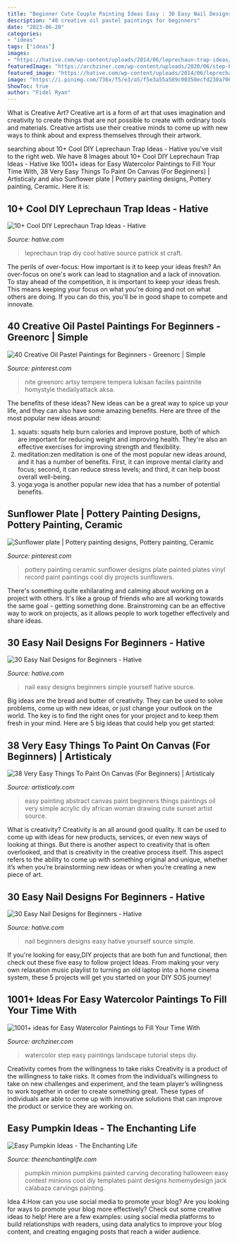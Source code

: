 ```yaml
---
title: "Beginner Cute Couple Painting Ideas Easy : 30 Easy Nail Designs For Beginners"
description: "40 creative oil pastel paintings for beginners"
date: "2023-06-20"
categories:
- "ideas"
tags: ["ideas"]
images:
- "https://hative.com/wp-content/uploads/2014/06/leprechaun-trap-ideas/9-leprechaun-trap-ideas.jpg"
featuredImage: "https://archziner.com/wp-content/uploads/2020/06/step-by-step-diy-tutorial-in-six-steps-mountain-landscape-watercolor-landscape-trees-at-the-forefront.jpg"
featured_image: "https://hative.com/wp-content/uploads/2014/06/leprechaun-trap-ideas/9-leprechaun-trap-ideas.jpg"
image: "https://i.pinimg.com/736x/f5/e3/a5/f5e3a55a589c00350ecfd230a706eebe.jpg"
ShowToc: true
author: "Fidel Ryan"
---
```



What is Creative Art?
Creative art is a form of art that uses imagination and creativity to create things that are not possible to create with ordinary tools and materials. Creative artists use their creative minds to come up with new ways to think about and express themselves through their artwork.

	

		
searching about 10+ Cool DIY Leprechaun Trap Ideas - Hative you've visit to the right web. We have 8 Images about 10+ Cool DIY Leprechaun Trap Ideas - Hative like 1001+ ideas for Easy Watercolor Paintings to Fill Your Time With, 38 Very Easy Things To Paint On Canvas (For Beginners) | Artisticaly and also Sunflower plate | Pottery painting designs, Pottery painting, Ceramic. Here it is:
		
    
## 10+ Cool DIY Leprechaun Trap Ideas - Hative

<img loading=lazy src="https://hative.com/wp-content/uploads/2014/06/leprechaun-trap-ideas/9-leprechaun-trap-ideas.jpg" onerror="this.onerror=null;this.src='https://tse2.mm.bing.net/th?id=OIP.xLMajJcDS9m5vbeMYdK-CgHaJ4&amp;pid=15.1';" alt="10+ Cool DIY Leprechaun Trap Ideas - Hative">

_Source: hative.com_

>leprechaun trap diy cool hative source patrick st craft. 

	

The perils of over-focus: How important is it to keep your ideas fresh?
An over-focus on one's work can lead to stagnation and a lack of innovation. To stay ahead of the competition, it is important to keep your ideas fresh. This means keeping your focus on what you're doing and not on what others are doing. If you can do this, you'll be in good shape to compete and innovate.

    
## 40 Creative Oil Pastel Paintings For Beginners - Greenorc | Simple

<img loading=lazy src="https://i.pinimg.com/736x/f5/e3/a5/f5e3a55a589c00350ecfd230a706eebe.jpg" onerror="this.onerror=null;this.src='https://tse3.mm.bing.net/th?id=OIP.JkFU4L_YEW9WoRXUsGh7PgHaJ4&amp;pid=15.1';" alt="40 Creative Oil Pastel Paintings for Beginners - Greenorc | Simple">

_Source: pinterest.com_

>nite greenorc artsy tempere tempera lukisan faciles paintnite homystyle thedailyattack aksa. 

	

The benefits of these ideas?
New ideas can be a great way to spice up your life, and they can also have some amazing benefits. Here are three of the most popular new ideas around: 
1. squats: squats help burn calories and improve posture, both of which are important for reducing weight and improving health. They're also an effective exercises for improving strength and flexibility. 
2. meditation:zen meditation is one of the most popular new ideas around, and it has a number of benefits. First, it can improve mental clarity and focus; second, it can reduce stress levels; and third, it can help boost overall well-being. 
3. yoga:yoga is another popular new idea that has a number of potential benefits.

    
## Sunflower Plate | Pottery Painting Designs, Pottery Painting, Ceramic

<img loading=lazy src="https://i.pinimg.com/originals/db/f0/0d/dbf00d5c24f53a966396bd3d9f23867b.jpg" onerror="this.onerror=null;this.src='https://tse1.mm.bing.net/th?id=OIP.Eg-RrKo36t3Qep0jfhM89wHaJ4&amp;pid=15.1';" alt="Sunflower plate | Pottery painting designs, Pottery painting, Ceramic">

_Source: pinterest.com_

>pottery painting ceramic sunflower designs plate painted plates vinyl record paint paintings cool diy projects sunflowers. 

	

There's something quite exhilarating and calming about working on a project with others. It's like a group of friends who are all working towards the same goal - getting something done. Brainstroming can be an effective way to work on projects, as it allows people to work together effectively and share ideas.

    
## 30 Easy Nail Designs For Beginners - Hative

<img loading=lazy src="https://hative.com/wp-content/uploads/2014/11/easy-nail-designs/11-easy-nail-designs-for-beginners.jpg" onerror="this.onerror=null;this.src='https://tse1.mm.bing.net/th?id=OIP.vY1MiGOSgGkFxJrfvO91CAHaJe&amp;pid=15.1';" alt="30 Easy Nail Designs for Beginners - Hative">

_Source: hative.com_

>nail easy designs beginners simple yourself hative source. 

	

Big ideas are the bread and butter of creativity. They can be used to solve problems, come up with new ideas, or just change your outlook on the world. The key is to find the right ones for your project and to keep them fresh in your mind. Here are 5 big ideas that could help you get started: 

    
## 38 Very Easy Things To Paint On Canvas (For Beginners) | Artisticaly

<img loading=lazy src="https://www.artisticaly.com/assets/Very-Easy-Things-To-Paint-On-Canvas-For-Beginners-17.jpg" onerror="this.onerror=null;this.src='https://tse1.mm.bing.net/th?id=OIP.eLl5i3ygpJ_qZlN66FfhlQHaJ4&amp;pid=15.1';" alt="38 Very Easy Things To Paint On Canvas (For Beginners) | Artisticaly">

_Source: artisticaly.com_

>easy painting abstract canvas paint beginners things paintings oil very simple acrylic diy african woman drawing cute sunset artist source. 

	

What is creativity?
Creativity is an all around good quality. It can be used to come up with ideas for new products, services, or even new ways of looking at things. But there is another aspect to creativity that is often overlooked, and that is creativity in the creative process itself. This aspect refers to the ability to come up with something original and unique, whether it’s when you’re brainstorming new ideas or when you’re creating a new piece of art.

    
## 30 Easy Nail Designs For Beginners - Hative

<img loading=lazy src="https://hative.com/wp-content/uploads/2014/11/easy-nail-designs/27-easy-nail-designs-for-beginners.jpg" onerror="this.onerror=null;this.src='https://tse1.mm.bing.net/th?id=OIP.6bCxR0tzGvIhlcLXFK9oFQHaLG&amp;pid=15.1';" alt="30 Easy Nail Designs for Beginners - Hative">

_Source: hative.com_

>nail beginners designs easy hative yourself source simple. 

	

If you're looking for easy,DIY projects that are both fun and functional, then check out these five easy to follow project Ideas. From making your very own relaxation music playlist to turning an old laptop into a home cinema system, these 5 projects will get you started on your DIY SOS journey!

    
## 1001+ Ideas For Easy Watercolor Paintings To Fill Your Time With

<img loading=lazy src="https://archziner.com/wp-content/uploads/2020/06/step-by-step-diy-tutorial-in-six-steps-mountain-landscape-watercolor-landscape-trees-at-the-forefront.jpg" onerror="this.onerror=null;this.src='https://tse3.mm.bing.net/th?id=OIP.jntGH5Hyzqzm9pmS_wFKdgHaOt&amp;pid=15.1';" alt="1001+ ideas for Easy Watercolor Paintings to Fill Your Time With">

_Source: archziner.com_

>watercolor step easy paintings landscape tutorial steps diy. 

	

Creativity comes from the willingness to take risks
Creativity is a product of the willingness to take risks. It comes from the individual’s willingness to take on new challenges and experiment, and the team player’s willingness to work together in order to create something great. These types of individuals are able to come up with innovative solutions that can improve the product or service they are working on.

    
## Easy Pumpkin Ideas - The Enchanting Life

<img loading=lazy src="http://www.theenchantinglife.com/wp-content/uploads/2013/10/pumpkin-2.jpg" onerror="this.onerror=null;this.src='https://tse4.mm.bing.net/th?id=OIP.PwDQX9q5yGfGWSlyE76eKgHaJ3&amp;pid=15.1';" alt="Easy Pumpkin Ideas - The Enchanting Life">

_Source: theenchantinglife.com_

>pumpkin minion pumpkins painted carving decorating halloween easy contest minions cool diy templates paint designs homemydesign jack calabaza carvings painting. 

	

Idea 4:How can you use social media to promote your blog?
Are you looking for ways to promote your blog more effectively? Check out some creative ideas to help! Here are a few examples: using social media platforms to build relationships with readers, using data analytics to improve your blog content, and creating engaging posts that reach a wider audience.

